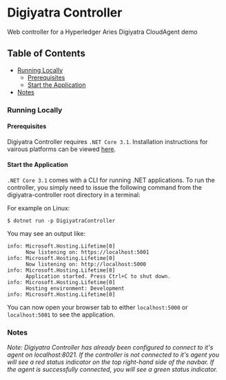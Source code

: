 # Digiyatra Controller

Web controller for a Hyperledger Aries Digiyatra CloudAgent demo

## Table of Contents

- [Running Locally](#running-locally)
    - [Prerequisites](#prerequisites)
    - [Start the Application](#start-the-application)
- [Notes](#notes)


### Running Locally

#### Prerequisites

Digiyatra Controller requires `.NET Core 3.1`. Installation instructions for vairous platforms can be viewed [here](https://dotnet.microsoft.com/download).

#### Start the Application

`.NET Core 3.1` comes with a CLI for running .NET applications. To run the controller, you simply need to issue the following command from the digiyatra-controller root directory in a terminal:

For example on Linux:

```
$ dotnet run -p DigiyatraController
```
You may see an output like:

```
info: Microsoft.Hosting.Lifetime[0]
      Now listening on: https://localhost:5001
info: Microsoft.Hosting.Lifetime[0]
      Now listening on: http://localhost:5000
info: Microsoft.Hosting.Lifetime[0]
      Application started. Press Ctrl+C to shut down.
info: Microsoft.Hosting.Lifetime[0]
      Hosting environment: Development
info: Microsoft.Hosting.Lifetime[0]
```

You can now open your browser tab to either `localhost:5000` or `localhost:5001` to see the application.

### Notes

_Note: Digiyatra Controller has already been configured to connect to it's agent on localhost:8021. If the controller is not connected to it's agent you will see a red status indicator on the top right-hand side of the navbar. If the agent is successfully connected, you will see a green status indicator._